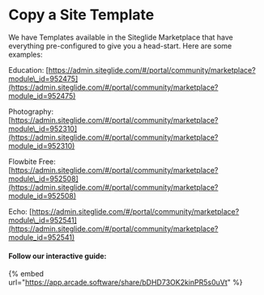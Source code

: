 # Copy a Site Template

We have Templates available in the Siteglide Marketplace that have everything pre-configured to give you a head-start. Here are some examples:

Education: [https://admin.siteglide.com/#/portal/community/marketplace?module\_id=952475](https://admin.siteglide.com/#/portal/community/marketplace?module_id=952475)

Photography: [https://admin.siteglide.com/#/portal/community/marketplace?module\_id=952310](https://admin.siteglide.com/#/portal/community/marketplace?module_id=952310)

Flowbite Free: [https://admin.siteglide.com/#/portal/community/marketplace?module\_id=952508](https://admin.siteglide.com/#/portal/community/marketplace?module_id=952508)

Echo: [https://admin.siteglide.com/#/portal/community/marketplace?module\_id=952541](https://admin.siteglide.com/#/portal/community/marketplace?module_id=952541)

#### Follow our interactive guide:

{% embed url="https://app.arcade.software/share/bDHD73OK2kinPR5s0uVt" %}
